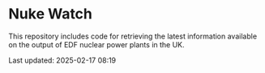 # Nuke Watch

This repository includes code for retrieving the latest information available on the output of EDF nuclear power plants in the UK.

Last updated: 2025-02-17 08:19